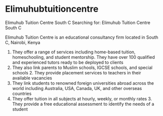 # Elimuhubtuitioncentre


Elimuhub Tuition Centre South C
Searching for: Elimuhub Tuition Centre South C

Elimuhub Tuition Centre is an educational consultancy firm located in South C, Nairobi, Kenya

1. They offer a range of services including home-based tuition, homeschooling, and student mentorship. They have over 100 qualified and experienced tutors ready to be deployed to clients
2.  They also link parents to Muslim schools, IGCSE schools, and special schools 2. They provide placement services to teachers in their available vacancies
3.   They link students to renowned foreign universities abroad across the world including Australia, USA, Canada, UK, and other overseas countries
4.   They offer tuition in all subjects at hourly, weekly, or monthly rates 3. They provide a free educational assessment to identify the needs of a student
